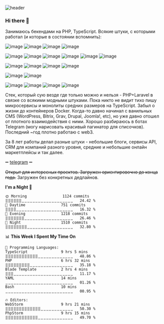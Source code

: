 ![header](/image.png)

### Hi there 👋

Занимаюсь бекендами на PHP, TypeScript. Всякие штуки, с которыми работал (и которые в состоянии вспомнить):

![image](https://img.shields.io/badge/PHP-777BB4?style=for-the-badge&logo=php&logoColor=white) ![image](https://img.shields.io/badge/TypeScript-007ACC?style=for-the-badge&logo=typescript&logoColor=white) ![image](https://img.shields.io/badge/JavaScript-323330?style=for-the-badge&logo=javascript&logoColor=F7DF1E) ![image](https://img.shields.io/badge/Shell_Script-121011?style=for-the-badge&logo=gnu-bash&logoColor=white) 

![image](https://img.shields.io/badge/next.js-000000?style=for-the-badge&logo=nextdotjs&logoColor=white) ![image](https://img.shields.io/badge/Node.js-339933?style=for-the-badge&logo=nodedotjs&logoColor=white) ![image](https://img.shields.io/badge/Angular-DD0031?style=for-the-badge&logo=angular&logoColor=white) ![image](https://img.shields.io/badge/Laravel-FF2D20?style=for-the-badge&logo=laravel&logoColor=white) ![image](https://img.shields.io/badge/Symfony-000000?style=for-the-badge&logo=Symfony&logoColor=white) ![image](https://img.shields.io/badge/web3.js-F16822?style=for-the-badge&logo=web3.js&logoColor=white) 

![image](https://img.shields.io/badge/MySQL-005C84?style=for-the-badge&logo=mysql&logoColor=white) ![image](https://img.shields.io/badge/PostgreSQL-316192?style=for-the-badge&logo=postgresql&logoColor=white) ![image](https://img.shields.io/badge/redis-%23DD0031.svg?&style=for-the-badge&logo=redis&logoColor=white) ![image](https://img.shields.io/badge/Elastic_Search-005571?style=for-the-badge&logo=elasticsearch&logoColor=white) 

![image](https://img.shields.io/badge/Selenium-43B02A?style=for-the-badge&logo=Selenium&logoColor=white) ![image](https://img.shields.io/badge/Puppeteer-40B5A4?style=for-the-badge&logo=Puppeteer&logoColor=white) 

![image](https://img.shields.io/badge/Docker-2CA5E0?style=for-the-badge&logo=docker&logoColor=white) ![image](https://img.shields.io/badge/GIT-E44C30?style=for-the-badge&logo=git&logoColor=white) ![image](https://img.shields.io/badge/Ubuntu-E95420?style=for-the-badge&logo=ubuntu&logoColor=white) ![image](https://img.shields.io/badge/Alpine_Linux-0D597F?style=for-the-badge&logo=alpine-linux&logoColor=white) 

Стек, который сую везде где только можно и нельзя - PHP+Laravel в связке со всякими модными штуками. Пока никто не видит тихо пишу микросервисы и монолиты средних размеров на TypeScript. Забыл о жизни до контейнеров Docker. Когда-то давно начинал с ванильных CMS (WordPress, Bitrix, Grav, Drupal, Joomla!, etc), но уже давно отошел от плотного взаимодействия с ними. Хорошо разбираюсь в ботах Telegram (могу нарисовать красивый пагинатор для списочков). Последний ~год плотно работаю с web3.

За 8 лет работы делал разные штуки - небольшие блоги, сервисы API, CRM для компаний разного уровня, средние и небольшие онлайн маркетплейсы и так далее.

➖ [telegram](https://t.me/equibus) ➖ 

~~Открыт для интересных проектов. Загружен ориентировочно до конца года.~~ Загружен без конкретных дедлайнов.

<!--START_SECTION:waka-->
**I'm a Night 🦉** 

```text
🌞 Morning                1124 commits        ⣿⣿⣿⣿⣿⣿⣀⣀⣀⣀⣀⣀⣀⣀⣀⣀⣀⣀⣀⣀⣀⣀⣀⣀⣀   24.42 % 
🌆 Daytime                751 commits         ⣿⣿⣿⣿⣀⣀⣀⣀⣀⣀⣀⣀⣀⣀⣀⣀⣀⣀⣀⣀⣀⣀⣀⣀⣀   16.32 % 
🌃 Evening                1218 commits        ⣿⣿⣿⣿⣿⣿⣿⣀⣀⣀⣀⣀⣀⣀⣀⣀⣀⣀⣀⣀⣀⣀⣀⣀⣀   26.46 % 
🌙 Night                  1510 commits        ⣿⣿⣿⣿⣿⣿⣿⣿⣀⣀⣀⣀⣀⣀⣀⣀⣀⣀⣀⣀⣀⣀⣀⣀⣀   32.80 % 
```


📊 **This Week I Spent My Time On** 

```text
💬 Programming Languages: 
TypeScript               9 hrs 5 mins        ⣿⣿⣿⣿⣿⣿⣿⣿⣿⣿⣿⣿⣀⣀⣀⣀⣀⣀⣀⣀⣀⣀⣀⣀⣀   48.86 % 
PHP                      6 hrs 32 mins       ⣿⣿⣿⣿⣿⣿⣿⣿⣿⣀⣀⣀⣀⣀⣀⣀⣀⣀⣀⣀⣀⣀⣀⣀⣀   35.18 % 
Blade Template           2 hrs 4 mins        ⣿⣿⣿⣀⣀⣀⣀⣀⣀⣀⣀⣀⣀⣀⣀⣀⣀⣀⣀⣀⣀⣀⣀⣀⣀   11.17 % 
YAML                     14 mins             ⣀⣀⣀⣀⣀⣀⣀⣀⣀⣀⣀⣀⣀⣀⣀⣀⣀⣀⣀⣀⣀⣀⣀⣀⣀   01.26 % 
Bash                     10 mins             ⣀⣀⣀⣀⣀⣀⣀⣀⣀⣀⣀⣀⣀⣀⣀⣀⣀⣀⣀⣀⣀⣀⣀⣀⣀   00.95 % 

🔥 Editors: 
WebStorm                 9 hrs 21 mins       ⣿⣿⣿⣿⣿⣿⣿⣿⣿⣿⣿⣿⣿⣀⣀⣀⣀⣀⣀⣀⣀⣀⣀⣀⣀   50.30 % 
PhpStorm                 9 hrs 15 mins       ⣿⣿⣿⣿⣿⣿⣿⣿⣿⣿⣿⣿⣀⣀⣀⣀⣀⣀⣀⣀⣀⣀⣀⣀⣀   49.70 % 
```


<!--END_SECTION:waka-->

<!--
**equibus/equibus** is a ✨ _special_ ✨ repository because its `README.md` (this file) appears on your GitHub profile.

Here are some ideas to get you started:

- 🔭 I’m currently working on ...
- 🌱 I’m currently learning ...
- 👯 I’m looking to collaborate on ...
- 🤔 I’m looking for help with ...
- 💬 Ask me about ...
- 📫 How to reach me: ...
- 😄 Pronouns: ...
- ⚡ Fun fact: ...
-->
